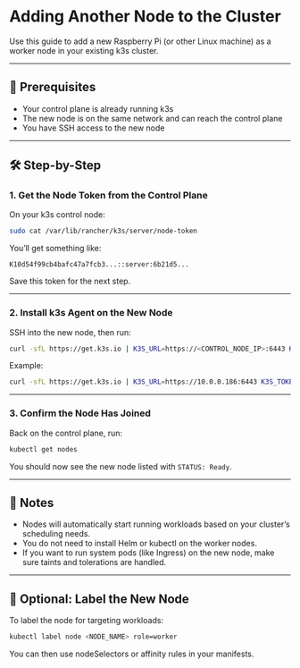 # Adding Another Node to the Cluster

Use this guide to add a new Raspberry Pi (or other Linux machine) as a worker node in your existing k3s cluster.

---

## 🧠 Prerequisites

- Your control plane is already running k3s
- The new node is on the same network and can reach the control plane
- You have SSH access to the new node

---

## 🛠 Step-by-Step

### 1. Get the Node Token from the Control Plane

On your k3s control node:

```bash
sudo cat /var/lib/rancher/k3s/server/node-token
```

You’ll get something like:
```
K10d54f99cb4bafc47a7fcb3...::server:6b21d5...
```

Save this token for the next step.

---

### 2. Install k3s Agent on the New Node

SSH into the new node, then run:

```bash
curl -sfL https://get.k3s.io | K3S_URL=https://<CONTROL_NODE_IP>:6443 K3S_TOKEN=<PASTE_TOKEN_HERE> sh -
```

Example:
```bash
curl -sfL https://get.k3s.io | K3S_URL=https://10.0.0.186:6443 K3S_TOKEN=K10abc123... sh -
```

---

### 3. Confirm the Node Has Joined

Back on the control plane, run:

```bash
kubectl get nodes
```

You should now see the new node listed with `STATUS: Ready`.

---

## 🔎 Notes

- Nodes will automatically start running workloads based on your cluster’s scheduling needs.
- You do not need to install Helm or kubectl on the worker nodes.
- If you want to run system pods (like Ingress) on the new node, make sure taints and tolerations are handled.

---

## 🧼 Optional: Label the New Node

To label the node for targeting workloads:

```bash
kubectl label node <NODE_NAME> role=worker
```

You can then use nodeSelectors or affinity rules in your manifests.

